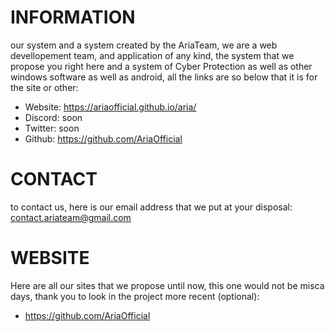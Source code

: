 # INFORMATION

our system and a system created by the AriaTeam, we are a web devellopement team, and application of any kind, the system that we propose you right here and a system of Cyber Protection as well as other windows software as well as android, all the links are so below that it is for the site or other:

- Website: https://ariaofficial.github.io/aria/
- Discord: soon
- Twitter: soon
- Github: https://github.com/AriaOfficial

# CONTACT

to contact us, here is our email address that we put at your disposal: contact.ariateam@gmail.com

# WEBSITE

Here are all our sites that we propose until now, this one would not be misca days, thank you to look in the project more recent (optional):

- https://github.com/AriaOfficial

